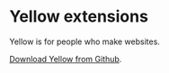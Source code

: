 Yellow extensions
=================
Yellow is for people who make websites.

[Download Yellow from Github](https://github.com/markseu/yellowcms).